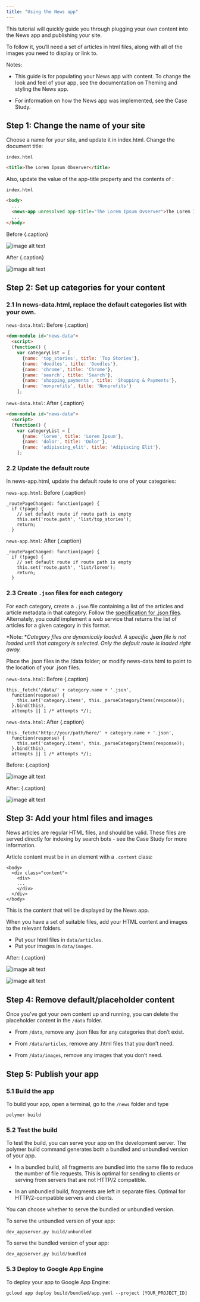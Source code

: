 ```yaml
---
title: "Using the News app"
---
```


<!-- toc -->

This tutorial will quickly guide you through plugging your own content into the News app and publishing your site.

To follow it, you’ll need a set of articles in html files, along with all of the images you need to display or link to.

Notes:

* This guide is for populating your News app with content. To change the look and feel of your app, see the documentation on Theming and styling the News app.

* For information on how the News app was implemented, see the Case Study.

## Step 1: Change the name of your site

Choose a name for your site, and update it in index.html. Change the document title:

`index.html`
```html
<title>The Lorem Ipsum Observer</title>
```

Also, update the value of the app-title property and the contents of <news-app>:

`index.html`
```html
<body>
  ...
  <news-app unresolved app-title="The Lorem Ipsum Ovserver">The Lorem Ipsum Observer</news-app>
  ...
</body>
```

Before {.caption}

![image alt text](image_0.jpg)

After {.caption}

![image alt text](image_1.jpg)

## Step 2: Set up categories for your content

### 2.1 In news-data.html, replace the default categories list with your own.

`news-data.html`: Before {.caption}

```html
<dom-module id="news-data">
  <script>
  (function() {
    var categoryList = [
      {name: 'top_stories', title: 'Top Stories'},
      {name: 'doodles', title: 'Doodles'},
      {name: 'chrome', title: 'Chrome'},
      {name: 'search', title: 'Search'},
      {name: 'shopping_payments', title: 'Shopping & Payments'},
      {name: 'nonprofits', title: 'Nonprofits'}
    ];
```

`news-data.html`: After {.caption}
```html
<dom-module id="news-data">
  <script>
  (function() {
    var categoryList = [
      {name: 'lorem', title: 'Lorem Ipsum'},
      {name: 'dolor', title: 'Dolor'},
      {name: 'adipiscing_elit', title: 'Adipiscing Elit'},
    ];
```

### 2.2 Update the default route

In news-app.html, update the default route to one of your categories:

`news-app.html`: Before {.caption}
```
_routePageChanged: function(page) {
  if (!page) {
    // set default route if route path is empty
    this.set('route.path', 'list/top_stories');
    return;
  }
```

`news-app.html`: After {.caption}
```
_routePageChanged: function(page) {
  if (!page) {
    // set default route if route path is empty
    this.set('route.path', 'list/lorem');
    return;
  }
```

### 2.3 Create `.json` files for each category

For each category, create a `.json` file containing a list of the articles and article metadata in that category. Follow the [specification for <category>.json files](https://docs.google.com/document/d/1DmL34vDDjpkaZ45dWMzwdA9sTfB9JjFdZWaKDD8Muo0/edit#). Alternately, you could implement a web service that returns the list of articles for a given category in this format.

*Note: **Category files are dynamically loaded. A specific **<category>.json** file is not loaded until that category is selected. Only the default route is loaded right away.*

Place the <category>.json files in the /data folder; or modify news-data.html to point to the location of your <category>.json files.

`news-data.html`: Before {.caption}
```
this._fetch('/data/' + category.name + '.json',
  function(response) {
    this.set('category.items', this._parseCategoryItems(response));
  }.bind(this),
  attempts || 1 /* attempts */);
```

`news-data.html`: After {.caption}
```
this._fetch('http://your/path/here/' + category.name + '.json',
  function(response) {
    this.set('category.items', this._parseCategoryItems(response));
  }.bind(this),
  attempts || 1 /* attempts */);
```

Before: {.caption}

![image alt text](image_2.jpg)

After: {.caption}

![image alt text](image_3.jpg)

## Step 3: Add your html files and images

News articles are regular HTML files, and should be valid. These files are served directly for indexing by search bots - see the Case Study for more information.

Article content must be in an element with a `.content` class:
```
<body>
  <div class="content">
    <div>
    ...
    </div>
  </div>
</body>
```
This is the content that will be displayed by the News app.

When you have a set of suitable files, add your HTML content and images to the relevant folders.

* Put your html files in `data/articles`.
* Put your images in `data/images`.

After: {.caption}

![image alt text](image_4.jpg)

![image alt text](image_5.jpg)

## Step 4: Remove default/placeholder content

Once you’ve got your own content up and running, you can delete the placeholder content in the `/data` folder.

* From `/data`, remove any .json files for any categories that don’t exist.

* From `/data/articles`, remove any .html files that you don’t need.

* From `/data/images`, remove any images that you don’t need.

## Step 5: Publish your app

### 5.1 Build the app

To build your app, open a terminal, go to the `/news` folder and type

```
polymer build
```

### 5.2 Test the build

To test the build, you can serve your app on the development server. The polymer build command generates both a bundled and unbundled version of your app.

* In a bundled build, all fragments are bundled into the same file to reduce the number of file requests. This is optimal for sending to clients or serving from servers that are not HTTP/2 compatible.

* In an unbundled build, fragments are left in separate files. Optimal for HTTP/2-compatible servers and clients.

You can choose whether to serve the bundled or unbundled version.

To serve the unbundled version of your app:

```
dev_appserver.py build/unbundled
```

To serve the bundled version of your app:

```
dev_appserver.py build/bundled
```

### 5.3 Deploy to Google App Engine

To deploy your app to Google App Engine:

```
gcloud app deploy build/bundled/app.yaml --project [YOUR_PROJECT_ID]
```
